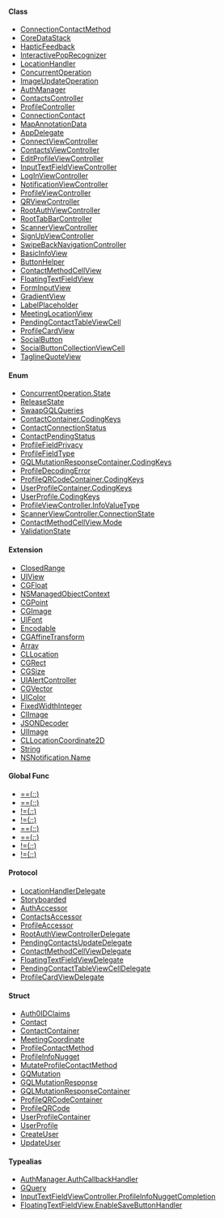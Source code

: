 #### Class

*  [ConnectionContactMethod][965109523936372034]
*  [CoreDataStack][2053607200809035347]
*  [HapticFeedback][5014308205298130361]
*  [InteractivePopRecognizer][-2710015178829806210]
*  [LocationHandler][-5330047192797614253]
*  [ConcurrentOperation][-634198774475019468]
*  [ImageUpdateOperation][6302526180636735576]
*  [AuthManager][-3416140413899634523]
*  [ContactsController][846287334230644162]
*  [ProfileController][-9113469535651018413]
*  [ConnectionContact][-7199565418566485190]
*  [MapAnnotationData][1439999408679278097]
*  [AppDelegate][2263956856345281684]
*  [ConnectViewController][-2031006701252916757]
*  [ContactsViewController][-998467614152267935]
*  [EditProfileViewController][-6664849409185267092]
*  [InputTextFieldViewController][5653301389874168545]
*  [LogInViewController][-4122417824039341576]
*  [NotificationViewController][-2348672685290815627]
*  [ProfileViewController][-502865423358256398]
*  [QRViewController][1272488288755526079]
*  [RootAuthViewController][7995360958664507480]
*  [RootTabBarController][7019507417123436885]
*  [ScannerViewController][813054066263903723]
*  [SignUpViewController][2635515456500879990]
*  [SwipeBackNavigationController][1294937445581026263]
*  [BasicInfoView][-6216896199932621981]
*  [ButtonHelper][2546142381010682421]
*  [ContactMethodCellView][1094448014512017834]
*  [FloatingTextFieldView][-4248552108538678854]
*  [FormInputView][2117767945573920665]
*  [GradientView][-1732355972050222814]
*  [LabelPlaceholder][-146056267879899488]
*  [MeetingLocationView][3351845792965657085]
*  [PendingContactTableViewCell][-2088604094302130756]
*  [ProfileCardView][-3528094494340045502]
*  [SocialButton][-7545507842392400080]
*  [SocialButtonCollectionViewCell][-502116904877411095]
*  [TaglineQuoteView][-199378863813686326]



#### Enum

*  [ConcurrentOperation.State][6489588234307154194]
*  [ReleaseState][-6168564964909591623]
*  [SwaapGQLQueries][1956070801563349176]
*  [ContactContainer.CodingKeys][-315704179495687646]
*  [ContactConnectionStatus][3741796760232567650]
*  [ContactPendingStatus][-7644521612214095852]
*  [ProfileFieldPrivacy][-6227643130766078319]
*  [ProfileFieldType][3165412112990359122]
*  [GQLMutationResponseContainer.CodingKeys][-269809906833819562]
*  [ProfileDecodingError][4493312400320888567]
*  [ProfileQRCodeContainer.CodingKeys][4198634207289645243]
*  [UserProfileContainer.CodingKeys][-6376605876674477254]
*  [UserProfile.CodingKeys][-3241181933507125618]
*  [ProfileViewController.InfoValueType][675877201051439862]
*  [ScannerViewController.ConnectionState][7076379974633914583]
*  [ContactMethodCellView.Mode][8478299338707514363]
*  [ValidationState][7753512380847023622]



#### Extension

*  [ClosedRange][1357224864205891178]
*  [UIView][3906935146002490967]
*  [CGFloat][-5528787478252406625]
*  [NSManagedObjectContext][1528530356030264696]
*  [CGPoint][-3897936313236281677]
*  [CGImage][6273974825047029900]
*  [UIFont][6906483117575405395]
*  [Encodable][2585700265467352734]
*  [CGAffineTransform][-9180708186517473608]
*  [Array][-7923705025266556900]
*  [CLLocation][2475644273540112362]
*  [CGRect][-9154007708673520842]
*  [CGSize][-3257292915146222525]
*  [UIAlertController][-531833972110551581]
*  [CGVector][4253645583056934429]
*  [UIColor][5171981751715760828]
*  [FixedWidthInteger][-1042016007303488537]
*  [CIImage][6897551890163435662]
*  [JSONDecoder][-3134928596355589613]
*  [UIImage][-8061478318644614496]
*  [CLLocationCoordinate2D][6809947063705398292]
*  [String][-7647862552723824747]
*  [NSNotification.Name][-6798990961810672446]



#### Global Func

*  [==(_:_:)][8553902431838823121]
*  [==(_:_:)][8553902431838823121]
*  [!=(_:_:)][8553902431838823121]
*  [!=(_:_:)][8553902431838823121]
*  [==(_:_:)][8553902431838823121]
*  [==(_:_:)][8553902431838823121]
*  [!=(_:_:)][8553902431838823121]
*  [!=(_:_:)][8553902431838823121]



#### Protocol

*  [LocationHandlerDelegate][7276234456924963197]
*  [Storyboarded][-7504854137425666134]
*  [AuthAccessor][-3739649243208255875]
*  [ContactsAccessor][-1756815797801722834]
*  [ProfileAccessor][7353174447567261119]
*  [RootAuthViewControllerDelegate][-8876420126819814950]
*  [PendingContactsUpdateDelegate][-370673257502627765]
*  [ContactMethodCellViewDelegate][4958508502938245420]
*  [FloatingTextFieldViewDelegate][-7478230728596661956]
*  [PendingContactTableViewCellDelegate][9181915493970626942]
*  [ProfileCardViewDelegate][-5772308973286072604]



#### Struct

*  [Auth0IDClaims][-224080846560482158]
*  [Contact][-6635023702502872656]
*  [ContactContainer][2950918476423295580]
*  [MeetingCoordinate][7607092329917478847]
*  [ProfileContactMethod][7404858769061185263]
*  [ProfileInfoNugget][-5838185666422865995]
*  [MutateProfileContactMethod][-7825722468129649995]
*  [GQMutation][-7423988455100023856]
*  [GQLMutationResponse][5673791597176116340]
*  [GQLMutationResponseContainer][-810820832753224416]
*  [ProfileQRCodeContainer][-5767310479974853366]
*  [ProfileQRCode][762691336391711449]
*  [UserProfileContainer][339814978011186948]
*  [UserProfile][8201292829771084376]
*  [CreateUser][5320594213622541018]
*  [UpdateUser][-182435227271814423]



#### Typealias

*  [AuthManager.AuthCallbackHandler][-5194830825634819843]
*  [GQuery][-1591533540197419926]
*  [InputTextFieldViewController.ProfileInfoNuggetCompletion][1091714354173747013]
*  [FloatingTextFieldView.EnableSaveButtonHandler][-3762908040363727671]




[6489588234307154194]:enum/ConcurrentOperation-State.md
[-6227643130766078319]:enum/ProfileFieldPrivacy.md
[7404858769061185263]:struct/ProfileContactMethod.md
[813054066263903723]:class/ScannerViewController.md
[6906483117575405395]:extension/UIFont.md
[-4122417824039341576]:class/LogInViewController.md
[-2031006701252916757]:class/ConnectViewController.md
[-5767310479974853366]:struct/ProfileQRCodeContainer.md
[-2088604094302130756]:class/PendingContactTableViewCell.md
[-6635023702502872656]:struct/Contact.md
[-4248552108538678854]:class/FloatingTextFieldView.md
[5014308205298130361]:class/HapticFeedback.md
[1094448014512017834]:class/ContactMethodCellView.md
[-3528094494340045502]:class/ProfileCardView.md
[2475644273540112362]:extension/CLLocation.md
[7353174447567261119]:protocol/ProfileAccessor.md
[-998467614152267935]:class/ContactsViewController.md
[-182435227271814423]:struct/UpdateUser.md
[1272488288755526079]:class/QRViewController.md
[-8876420126819814950]:protocol/RootAuthViewControllerDelegate.md
[-3739649243208255875]:protocol/AuthAccessor.md
[1357224864205891178]:extension/ClosedRange.md
[6302526180636735576]:class/ImageUpdateOperation.md
[1294937445581026263]:class/SwipeBackNavigationController.md
[-6216896199932621981]:class/BasicInfoView.md
[-3241181933507125618]:enum/UserProfile-CodingKeys.md
[-7825722468129649995]:struct/MutateProfileContactMethod.md
[-6798990961810672446]:extension/NSNotification-Name.md
[7607092329917478847]:struct/MeetingCoordinate.md
[846287334230644162]:class/ContactsController.md
[4253645583056934429]:extension/CGVector.md
[-502116904877411095]:class/SocialButtonCollectionViewCell.md
[-3897936313236281677]:extension/CGPoint.md
[-9154007708673520842]:extension/CGRect.md
[-1756815797801722834]:protocol/ContactsAccessor.md
[-6664849409185267092]:class/EditProfileViewController.md
[3741796760232567650]:enum/ContactConnectionStatus.md
[2263956856345281684]:class/AppDelegate.md
[6273974825047029900]:extension/CGImage.md
[7076379974633914583]:enum/ScannerViewController-ConnectionState.md
[-3134928596355589613]:extension/JSONDecoder.md
[-502865423358256398]:class/ProfileViewController.md
[8553902431838823121]:global-func/-_-_-.md
[3906935146002490967]:extension/UIView.md
[-7478230728596661956]:protocol/FloatingTextFieldViewDelegate.md
[7753512380847023622]:enum/ValidationState.md
[1091714354173747013]:typealias/InputTextFieldViewController-ProfileInfoNuggetCompletion.md
[-370673257502627765]:protocol/PendingContactsUpdateDelegate.md
[-1591533540197419926]:typealias/GQuery.md
[-9113469535651018413]:class/ProfileController.md
[8478299338707514363]:enum/ContactMethodCellView-Mode.md
[2546142381010682421]:class/ButtonHelper.md
[-634198774475019468]:class/ConcurrentOperation.md
[-199378863813686326]:class/TaglineQuoteView.md
[-7647862552723824747]:extension/String.md
[-3416140413899634523]:class/AuthManager.md
[-7504854137425666134]:protocol/Storyboarded.md
[4493312400320888567]:enum/ProfileDecodingError.md
[5171981751715760828]:extension/UIColor.md
[3165412112990359122]:enum/ProfileFieldType.md
[5673791597176116340]:struct/GQLMutationResponse.md
[762691336391711449]:struct/ProfileQRCode.md
[-531833972110551581]:extension/UIAlertController.md
[8201292829771084376]:struct/UserProfile.md
[7276234456924963197]:protocol/LocationHandlerDelegate.md
[2585700265467352734]:extension/Encodable.md
[-5330047192797614253]:class/LocationHandler.md
[-8061478318644614496]:extension/UIImage.md
[-5528787478252406625]:extension/CGFloat.md
[7995360958664507480]:class/RootAuthViewController.md
[-7423988455100023856]:struct/GQMutation.md
[1528530356030264696]:extension/NSManagedObjectContext.md
[-1732355972050222814]:class/GradientView.md
[-2348672685290815627]:class/NotificationViewController.md
[5653301389874168545]:class/InputTextFieldViewController.md
[-7644521612214095852]:enum/ContactPendingStatus.md
[-5194830825634819843]:typealias/AuthManager-AuthCallbackHandler.md
[-3257292915146222525]:extension/CGSize.md
[-5838185666422865995]:struct/ProfileInfoNugget.md
[6897551890163435662]:extension/CIImage.md
[-7923705025266556900]:extension/Array.md
[675877201051439862]:enum/ProfileViewController-InfoValueType.md
[-7545507842392400080]:class/SocialButton.md
[-2710015178829806210]:class/InteractivePopRecognizer.md
[339814978011186948]:struct/UserProfileContainer.md
[-9180708186517473608]:extension/CGAffineTransform.md
[-7199565418566485190]:class/ConnectionContact.md
[2950918476423295580]:struct/ContactContainer.md
[-810820832753224416]:struct/GQLMutationResponseContainer.md
[-224080846560482158]:struct/Auth0IDClaims.md
[2053607200809035347]:class/CoreDataStack.md
[-6376605876674477254]:enum/UserProfileContainer-CodingKeys.md
[2117767945573920665]:class/FormInputView.md
[9181915493970626942]:protocol/PendingContactTableViewCellDelegate.md
[-269809906833819562]:enum/GQLMutationResponseContainer-CodingKeys.md
[-6168564964909591623]:enum/ReleaseState.md
[5320594213622541018]:struct/CreateUser.md
[2635515456500879990]:class/SignUpViewController.md
[-5772308973286072604]:protocol/ProfileCardViewDelegate.md
[6809947063705398292]:extension/CLLocationCoordinate2D.md
[-3762908040363727671]:typealias/FloatingTextFieldView-EnableSaveButtonHandler.md
[-1042016007303488537]:extension/FixedWidthInteger.md
[3351845792965657085]:class/MeetingLocationView.md
[4958508502938245420]:protocol/ContactMethodCellViewDelegate.md
[4198634207289645243]:enum/ProfileQRCodeContainer-CodingKeys.md
[965109523936372034]:class/ConnectionContactMethod.md
[1439999408679278097]:class/MapAnnotationData.md
[1956070801563349176]:enum/SwaapGQLQueries.md
[-146056267879899488]:class/LabelPlaceholder.md
[7019507417123436885]:class/RootTabBarController.md
[-315704179495687646]:enum/ContactContainer-CodingKeys.md